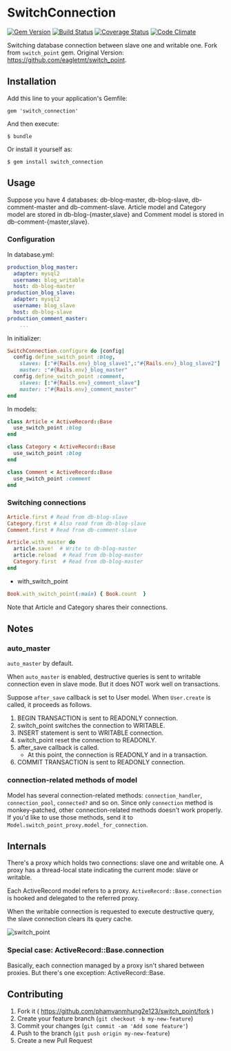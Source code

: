 # SwitchConnection
[![Gem Version](https://badge.fury.io/rb/switch_connection.svg)](https://badge.fury.io/rb/switch_connection)
[![Build Status](https://travis-ci.org/phamvanhung2e123/switch_point.svg?branch=master)](https://travis-ci.org/phamvanhung2e123/switch_point)
[![Coverage Status](https://img.shields.io/coveralls/phamvanhung2e123/switch_point.svg?branch=master)](https://coveralls.io/r/phamvanhung2e123/switch_point?branch=master)
[![Code Climate](https://codeclimate.com/github/phamvanhung2e123/switch_point/badges/gpa.svg)](https://codeclimate.com/github/phamvanhung2e123/switch_point)

Switching database connection between slave one and writable one. Fork from `switch_point` gem.
Original Version: https://github.com/eagletmt/switch_point.

## Installation

Add this line to your application's Gemfile:

    gem 'switch_connection'

And then execute:

    $ bundle

Or install it yourself as:

    $ gem install switch_connection

## Usage
Suppose you have 4 databases: db-blog-master, db-blog-slave, db-comment-master and db-comment-slave.
Article model and Category model are stored in db-blog-{master,slave} and Comment model is stored in db-comment-{master,slave}.

### Configuration
In database.yml:

```yaml
production_blog_master:
  adapter: mysql2
  username: blog_writable
  host: db-blog-master
production_blog_slave:
  adapter: mysql2
  username: blog_slave
  host: db-blog-slave
production_comment_master:
    ...
```

In initializer:

```ruby
SwitchConnection.configure do |config|
  config.define_switch_point :blog,
    slaves: [:"#{Rails.env}_blog_slave1",:"#{Rails.env}_blog_slave2"]
    master: :"#{Rails.env}_blog_master"
  config.define_switch_point :comment,
    slaves: [:"#{Rails.env}_comment_slave"]
    master: :"#{Rails.env}_comment_master"
end
```

In models:

```ruby
class Article < ActiveRecord::Base
  use_switch_point :blog
end

class Category < ActiveRecord::Base
  use_switch_point :blog
end

class Comment < ActiveRecord::Base
  use_switch_point :comment
end
```

### Switching connections

```ruby
Article.first # Read from db-blog-slave
Category.first # Also read from db-blog-slave
Comment.first # Read from db-comment-slave

Article.with_master do
  article.save!  # Write to db-blog-master
  article.reload  # Read from db-blog-master
  Category.first  # Read from db-blog-master
end
```

- with_switch_point
```ruby
Book.with_switch_point(:main) { Book.count  }
```

Note that Article and Category shares their connections.

## Notes

### auto_master
`auto_master` by default.

When `auto_master` is enabled, destructive queries is sent to writable connection even in slave mode.
But it does NOT work well on transactions.

Suppose `after_save` callback is set to User model. When `User.create` is called, it proceeds as follows.

1. BEGIN TRANSACTION is sent to READONLY connection.
2. switch_point switches the connection to WRITABLE.
3. INSERT statement is sent to WRITABLE connection.
4. switch_point reset the connection to READONLY.
5. after_save callback is called.
    - At this point, the connection is READONLY and in a transaction.
6. COMMIT TRANSACTION is sent to READONLY connection.

### connection-related methods of model
Model has several connection-related methods: `connection_handler`, `connection_pool`, `connected?` and so on.
Since only `connection` method is monkey-patched, other connection-related methods doesn't work properly.
If you'd like to use those methods, send it to `Model.switch_point_proxy.model_for_connection`.

## Internals
There's a proxy which holds two connections: slave one and writable one.
A proxy has a thread-local state indicating the current mode: slave or writable.

Each ActiveRecord model refers to a proxy.
`ActiveRecord::Base.connection` is hooked and delegated to the referred proxy.

When the writable connection is requested to execute destructive query, the slave connection clears its query cache.

![switch_point](https://gyazo.wanko.cc/switch_point.svg)

### Special case: ActiveRecord::Base.connection
Basically, each connection managed by a proxy isn't shared between proxies.
But there's one exception: ActiveRecord::Base.


## Contributing

1. Fork it ( https://github.com/phamvanmhung2e123/switch_point/fork )
2. Create your feature branch (`git checkout -b my-new-feature`)
3. Commit your changes (`git commit -am 'Add some feature'`)
4. Push to the branch (`git push origin my-new-feature`)
5. Create a new Pull Request
